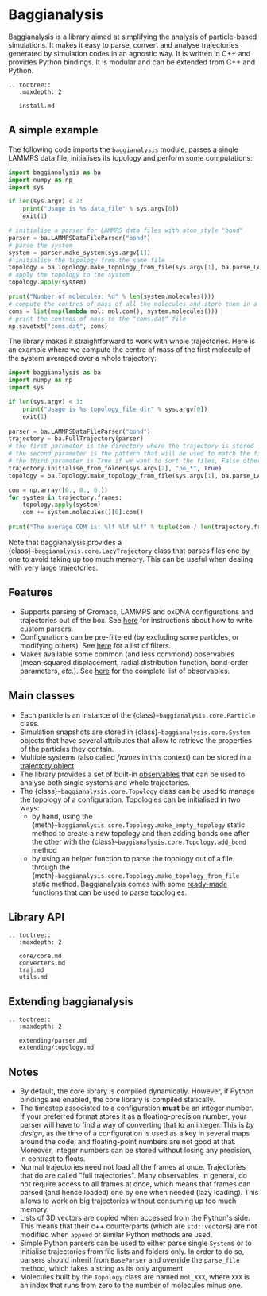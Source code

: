 # Baggianalysis

Baggianalysis is a library aimed at simplifying the analysis of particle-based simulations. It makes it easy to parse, convert and analyse trajectories generated by simulation codes in an agnostic way. It is written in C++ and provides Python bindings. It is modular and can be extended from C++ and Python.

```eval_rst
.. toctree::
   :maxdepth: 2
   
   install.md
```

## A simple example

The following code imports the `baggianalysis` module, parses a single LAMMPS data file, initialises its topology and perform some computations:

```python
import baggianalysis as ba
import numpy as np
import sys

if len(sys.argv) < 2:
    print("Usage is %s data_file" % sys.argv[0])
    exit(1)

# initialise a parser for LAMMPS data files with atom_style "bond"
parser = ba.LAMMPSDataFileParser("bond")
# parse the system
system = parser.make_system(sys.argv[1])
# initialise the topology from the same file
topology = ba.Topology.make_topology_from_file(sys.argv[1], ba.parse_LAMMPS_topology)
# apply the topology to the system
topology.apply(system)

print("Number of molecules: %d" % len(system.molecules()))
# compute the centres of mass of all the molecules and store them in a list 
coms = list(map(lambda mol: mol.com(), system.molecules()))
# print the centres of mass to the "coms.dat" file
np.savetxt("coms.dat", coms)
```
	
The library makes it straightforward to work with whole trajectories. Here is an example where we compute the centre of mass of the first molecule of the system averaged over a whole trajectory:

```python
import baggianalysis as ba
import numpy as np
import sys

if len(sys.argv) < 3:
    print("Usage is %s topology_file dir" % sys.argv[0])
    exit(1)
	
parser = ba.LAMMPSDataFileParser("bond")
trajectory = ba.FullTrajectory(parser)
# the first parameter is the directory where the trajectory is stored
# the second parameter is the pattern that will be used to match the filenames
# the third parameter is True if we want to sort the files, False otherwise 
trajectory.initialise_from_folder(sys.argv[2], "no_*", True)
topology = ba.Topology.make_topology_from_file(sys.argv[1], ba.parse_LAMMPS_topology)

com = np.array([0., 0., 0.])
for system in trajectory.frames:
    topology.apply(system)
    com += system.molecules()[0].com()
    
print("The average COM is: %lf %lf %lf" % tuple(com / len(trajectory.frames)))
```
	
Note that baggianalysis provides a {class}`~baggianalysis.core.LazyTrajectory` class that parses files one by one to avoid taking up too much memory. This can be useful when dealing with very large trajectories.

## Features

* Supports parsing of Gromacs, LAMMPS and oxDNA configurations and trajectories out of the box. See [here](extending/parser.md) for instructions about how to write custom parsers.
* Configurations can be pre-filtered (by excluding some particles, or modifying others). See [here](core/filters.md) for a list of filters.
* Makes available some common (and less commond) observables (mean-squared displacement, radial distribution function, bond-order parameters, *etc.*). See [here](core/observables.md) for the complete list of observables.

## Main classes

* Each particle is an instance of the {class}`~baggianalysis.core.Particle` class.
* Simulation snapshots are stored in {class}`~baggianalysis.core.System` objects that have several attributes that allow to retrieve the properties of the particles they contain.
* Multiple systems (also called *frames* in this context) can be stored in a [trajectory object](core/trajectories.md).
* The library provides a set of built-in [observables](core/observables.md) that can be used to analyse both single systems and whole trajectories.
* The {class}`~baggianalysis.core.Topology` class can be used to manage the topology of a configuration. Topologies can be initialised in two ways:
  * by hand, using the {meth}`~baggianalysis.core.Topology.make_empty_topology` static method to create a new topology and then adding bonds one after the other with the {class}`~baggianalysis.core.Topology.add_bond` method
  * by using an helper function to parse the topology out of a file through the {meth}`~baggianalysis.core.Topology.make_topology_from_file` static method. Baggianalysis comes with some [ready-made](core/topology.md) functions that can be used to parse topologies.

## Library API

```eval_rst
.. toctree::
   :maxdepth: 2
   
   core/core.md
   converters.md
   traj.md
   utils.md
```

## Extending baggianalysis

```eval_rst
.. toctree::
   :maxdepth: 2
   
   extending/parser.md
   extending/topology.md
```

## Notes

* By default, the core library is compiled dynamically. However, if Python bindings are enabled, the core library is compiled statically.
* The timestep associated to a configuration **must** be an integer number. If your preferred format stores it as a floating-precision number, your parser will have to find a way of converting that to an integer. This is *by design*, as the time of a configuration is used as a key in several maps around the code, and floating-point numbers are not good at that. Moreover, integer numbers can be stored without losing any precision, in contrast to floats.
* Normal trajectories need not load all the frames at once. Trajectories that do are called "full trajectories". Many observables, in general, do not require access to all frames at once, which means that frames can parsed (and hence loaded) one by one when needed (lazy loading). This allows to work on big trajectories without consuming up too much memory.
* Lists of 3D vectors are copied when accessed from the Python's side. This means that their c++ counterparts (which are `std::vector`s) are not modified when `append` or similar Python methods are used.
* Simple Python parsers can be used to either parse single `System`s or to initialise trajectories from file lists and folders only. In order to do so, parsers should inherit from `BaseParser` and override the `parse_file` method, which takes a string as its only argument.
* Molecules built by the `Topology` class are named `mol_XXX`, where `XXX` is an index that runs from zero to the number of molecules minus one.
